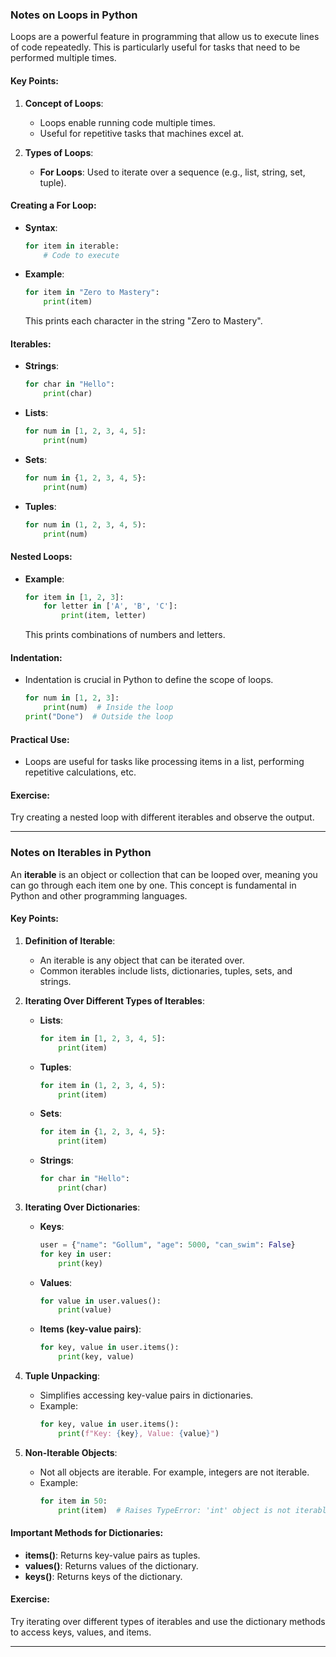 ### Notes on Loops in Python

Loops are a powerful feature in programming that allow us to execute lines of code repeatedly. This is particularly useful for tasks that need to be performed multiple times.

#### Key Points:

1. **Concept of Loops**:
   - Loops enable running code multiple times.
   - Useful for repetitive tasks that machines excel at.

2. **Types of Loops**:
   - **For Loops**: Used to iterate over a sequence (e.g., list, string, set, tuple).

#### Creating a For Loop:
- **Syntax**:
  ```python
  for item in iterable:
      # Code to execute
  ```

- **Example**:
  ```python
  for item in "Zero to Mastery":
      print(item)
  ```
  This prints each character in the string "Zero to Mastery".

#### Iterables:
- **Strings**:
  ```python
  for char in "Hello":
      print(char)
  ```

- **Lists**:
  ```python
  for num in [1, 2, 3, 4, 5]:
      print(num)
  ```

- **Sets**:
  ```python
  for num in {1, 2, 3, 4, 5}:
      print(num)
  ```

- **Tuples**:
  ```python
  for num in (1, 2, 3, 4, 5):
      print(num)
  ```

#### Nested Loops:
- **Example**:
  ```python
  for item in [1, 2, 3]:
      for letter in ['A', 'B', 'C']:
          print(item, letter)
  ```
  This prints combinations of numbers and letters.

#### Indentation:
- Indentation is crucial in Python to define the scope of loops.
  ```python
  for num in [1, 2, 3]:
      print(num)  # Inside the loop
  print("Done")  # Outside the loop
  ```

#### Practical Use:
- Loops are useful for tasks like processing items in a list, performing repetitive calculations, etc.

#### Exercise:
Try creating a nested loop with different iterables and observe the output.

---

### Notes on Iterables in Python

An **iterable** is an object or collection that can be looped over, meaning you can go through each item one by one. This concept is fundamental in Python and other programming languages.

#### Key Points:

1. **Definition of Iterable**:
   - An iterable is any object that can be iterated over.
   - Common iterables include lists, dictionaries, tuples, sets, and strings.

2. **Iterating Over Different Types of Iterables**:
   - **Lists**:
     ```python
     for item in [1, 2, 3, 4, 5]:
         print(item)
     ```
   - **Tuples**:
     ```python
     for item in (1, 2, 3, 4, 5):
         print(item)
     ```
   - **Sets**:
     ```python
     for item in {1, 2, 3, 4, 5}:
         print(item)
     ```
   - **Strings**:
     ```python
     for char in "Hello":
         print(char)
     ```

3. **Iterating Over Dictionaries**:
   - **Keys**:
     ```python
     user = {"name": "Gollum", "age": 5000, "can_swim": False}
     for key in user:
         print(key)
     ```
   - **Values**:
     ```python
     for value in user.values():
         print(value)
     ```
   - **Items (key-value pairs)**:
     ```python
     for key, value in user.items():
         print(key, value)
     ```

4. **Tuple Unpacking**:
   - Simplifies accessing key-value pairs in dictionaries.
   - Example:
     ```python
     for key, value in user.items():
         print(f"Key: {key}, Value: {value}")
     ```

5. **Non-Iterable Objects**:
   - Not all objects are iterable. For example, integers are not iterable.
   - Example:
     ```python
     for item in 50:
         print(item)  # Raises TypeError: 'int' object is not iterable
     ```

#### Important Methods for Dictionaries:
- **items()**: Returns key-value pairs as tuples.
- **values()**: Returns values of the dictionary.
- **keys()**: Returns keys of the dictionary.

#### Exercise:
Try iterating over different types of iterables and use the dictionary methods to access keys, values, and items.

---



